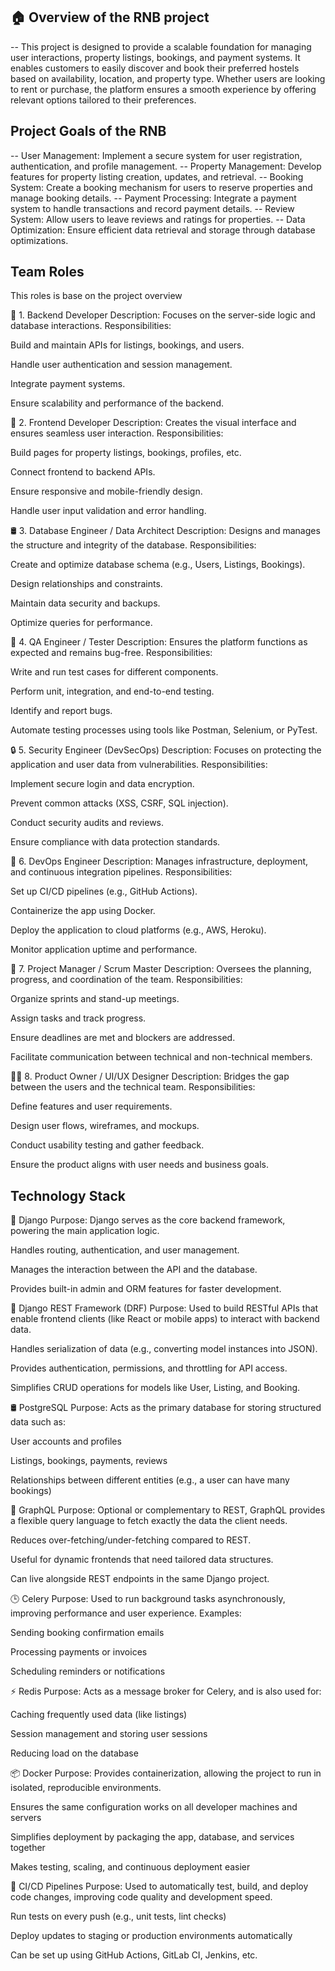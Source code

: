 ## 🏠 Overview of the RNB project

-- This project is designed to provide a scalable foundation for managing user interactions, property listings, bookings, and payment systems. It enables customers to easily discover and book their preferred hostels based on availability, location, and property type. Whether users are looking to rent or purchase, the platform ensures a smooth experience by offering relevant options tailored to their preferences.

## Project Goals of the RNB 

-- User Management: Implement a secure system for user registration, authentication, and profile management.
-- Property Management: Develop features for property listing creation, updates, and retrieval.
-- Booking System: Create a booking mechanism for users to reserve properties and manage booking details.
-- Payment Processing: Integrate a payment system to handle transactions and record payment details.
-- Review System: Allow users to leave reviews and ratings for properties.
-- Data Optimization: Ensure efficient data retrieval and storage through database optimizations.

## Team Roles

This roles is base on the project overview

🔧 1. Backend Developer
Description: Focuses on the server-side logic and database interactions.
Responsibilities:

Build and maintain APIs for listings, bookings, and users.

Handle user authentication and session management.

Integrate payment systems.

Ensure scalability and performance of the backend.

🎨 2. Frontend Developer
Description: Creates the visual interface and ensures seamless user interaction.
Responsibilities:

Build pages for property listings, bookings, profiles, etc.

Connect frontend to backend APIs.

Ensure responsive and mobile-friendly design.

Handle user input validation and error handling.

🛢️ 3. Database Engineer / Data Architect
Description: Designs and manages the structure and integrity of the database.
Responsibilities:

Create and optimize database schema (e.g., Users, Listings, Bookings).

Design relationships and constraints.

Maintain data security and backups.

Optimize queries for performance.

🧪 4. QA Engineer / Tester
Description: Ensures the platform functions as expected and remains bug-free.
Responsibilities:

Write and run test cases for different components.

Perform unit, integration, and end-to-end testing.

Identify and report bugs.

Automate testing processes using tools like Postman, Selenium, or PyTest.

🔒 5. Security Engineer (DevSecOps)
Description: Focuses on protecting the application and user data from vulnerabilities.
Responsibilities:

Implement secure login and data encryption.

Prevent common attacks (XSS, CSRF, SQL injection).

Conduct security audits and reviews.

Ensure compliance with data protection standards.

🧱 6. DevOps Engineer
Description: Manages infrastructure, deployment, and continuous integration pipelines.
Responsibilities:

Set up CI/CD pipelines (e.g., GitHub Actions).

Containerize the app using Docker.

Deploy the application to cloud platforms (e.g., AWS, Heroku).

Monitor application uptime and performance.

🎯 7. Project Manager / Scrum Master
Description: Oversees the planning, progress, and coordination of the team.
Responsibilities:

Organize sprints and stand-up meetings.

Assign tasks and track progress.

Ensure deadlines are met and blockers are addressed.

Facilitate communication between technical and non-technical members.

🧑‍💼 8. Product Owner / UI/UX Designer
Description: Bridges the gap between the users and the technical team.
Responsibilities:

Define features and user requirements.

Design user flows, wireframes, and mockups.

Conduct usability testing and gather feedback.

Ensure the product aligns with user needs and business goals.

## Technology Stack

🐍 Django
Purpose:
Django serves as the core backend framework, powering the main application logic.

Handles routing, authentication, and user management.

Manages the interaction between the API and the database.

Provides built-in admin and ORM features for faster development.

🔌 Django REST Framework (DRF)
Purpose:
Used to build RESTful APIs that enable frontend clients (like React or mobile apps) to interact with backend data.

Handles serialization of data (e.g., converting model instances into JSON).

Provides authentication, permissions, and throttling for API access.

Simplifies CRUD operations for models like User, Listing, and Booking.

🛢️ PostgreSQL
Purpose:
Acts as the primary database for storing structured data such as:

User accounts and profiles

Listings, bookings, payments, reviews

Relationships between different entities (e.g., a user can have many bookings)

🧠 GraphQL
Purpose:
Optional or complementary to REST, GraphQL provides a flexible query language to fetch exactly the data the client needs.

Reduces over-fetching/under-fetching compared to REST.

Useful for dynamic frontends that need tailored data structures.

Can live alongside REST endpoints in the same Django project.

🕒 Celery
Purpose:
Used to run background tasks asynchronously, improving performance and user experience.
Examples:

Sending booking confirmation emails

Processing payments or invoices

Scheduling reminders or notifications

⚡ Redis
Purpose:
Acts as a message broker for Celery, and is also used for:

Caching frequently used data (like listings)

Session management and storing user sessions

Reducing load on the database

📦 Docker
Purpose:
Provides containerization, allowing the project to run in isolated, reproducible environments.

Ensures the same configuration works on all developer machines and servers

Simplifies deployment by packaging the app, database, and services together

Makes testing, scaling, and continuous deployment easier

🔁 CI/CD Pipelines
Purpose:
Used to automatically test, build, and deploy code changes, improving code quality and development speed.

Run tests on every push (e.g., unit tests, lint checks)

Deploy updates to staging or production environments automatically

Can be set up using GitHub Actions, GitLab CI, Jenkins, etc.